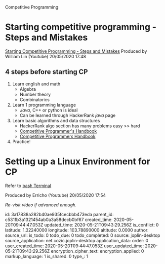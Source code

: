 Competitive Programming

# Starting competitive programming - Steps and Mistakes
[Starting Competitive Programming - Steps and Mistakes](https://www.youtube.com/watch?v=bVKHRtafgPc)
Produced by William Lin (Youtube)
20/05/2020 17:48

## 4 steps before starting CP
1. Learn english and math
	* Algebra
	* Number theory
	* Combinatorics
2. Learn 1 programming language
	* *Java*, C++ or python is ideal
	* Can be learned through HackerRank *java* page
3. Learn basic algorithms and data structures
	* HackerRank algo section has many problems easy >> hard
	* [Competitive Programmer's Handbook](https://cses.fi/book/book.pdf)
	* [Competitive Programmers Handbook ](:/f12d6de5a61347a7b403973cce28b8d7)
4. Practice!

# Setting up a Linux Environment for CP
Refer to [bash Terminal](:/43a9e1130ad04c8ba26f2a546517f497)

Produced by Erricho (Youtube)
20/05/2020 17:54

*Re-visit video if advanced enough.*







id: 3a17838a282b40ae935fcecbbb473eda
parent_id: c531fb3a1321454ab0a3a58decb0bf67
created_time: 2020-05-20T09:44:47.053Z
updated_time: 2020-05-21T09:43:29.256Z
is_conflict: 0
latitude: 1.32240000
longitude: 103.78890000
altitude: 0.0000
author: 
source_url: 
is_todo: 0
todo_due: 0
todo_completed: 0
source: joplin-desktop
source_application: net.cozic.joplin-desktop
application_data: 
order: 0
user_created_time: 2020-05-20T09:44:47.053Z
user_updated_time: 2020-05-21T09:43:29.256Z
encryption_cipher_text: 
encryption_applied: 0
markup_language: 1
is_shared: 0
type_: 1